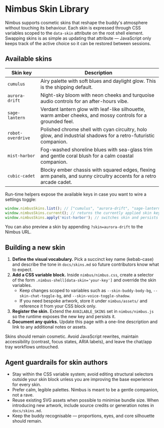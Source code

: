 # Nimbus Skin Library

Nimbus supports cosmetic skins that reshape the buddy's atmosphere without touching its
behaviour. Each skin is expressed through CSS variables scoped to the `data-skin`
attribute on the root shell element. Swapping skins is as simple as updating that
attribute — JavaScript only keeps track of the active choice so it can be restored
between sessions.

## Available skins

| Skin key | Description |
| --- | --- |
| `cumulus` | Airy palette with soft blues and daylight glow. This is the shipping default. |
| `aurora-drift` | Night-sky bloom with neon cheeks and turquoise audio controls for an after-hours vibe. |
| `sage-lantern` | Verdant lantern glow with leaf-like silhouette, warm amber cheeks, and mossy controls for a grounded feel. |
| `robot-overdrive` | Polished chrome shell with cyan circuitry, holo glow, and industrial shadows for a retro-futuristic companion. |
| `mist-harbor` | Fog-washed shoreline blues with sea-glass trim and gentle coral blush for a calm coastal companion. |
| `cubic-cadet` | Blocky ember chassis with squared edges, flexing arm panels, and sunny circuitry accents for a retro arcade cadet. |

Run-time helpers expose the available keys in case you want to wire a settings toggle:

```js
window.nimbusSkins.list(); // ["cumulus", "aurora-drift", "sage-lantern", "robot-overdrive", "mist-harbor", "cubic-cadet"]
window.nimbusSkins.current(); // returns the currently applied skin key
window.nimbusSkins.apply('mist-harbor'); // switches skin and persists the choice
```

You can also preview a skin by appending `?skin=aurora-drift` to the Nimbus URL.

## Building a new skin

1. **Define the visual vocabulary.** Pick a succinct key name (kebab-case) and describe
the tone in `docs/skins.md` so future contributors know what to expect.
2. **Add a CSS variable block.** Inside `nimbus/nimbus.css`, create a selector of the
form `.nimbus-shell[data-skin='your-key']` and override the skin variables.
   - Keep changes scoped to variables such as `--skin-buddy-body-bg`,
     `--skin-chat-toggle-bg`, and `--skin-voice-toggle-shadow`.
   - If you need bespoke artwork, store it under `nimbus/assets/` and reference it from
your CSS block only.
3. **Register the skin.** Extend the `AVAILABLE_SKINS` set in `nimbus/nimbus.js` so the
runtime exposes the new key and persists it.
4. **Document any quirks.** Update this page with a one-line description and link to any
additional notes or assets.

Skins should remain cosmetic. Avoid JavaScript rewrites, maintain accessibility (contrast,
focus states, ARIA labels), and leave the chat/app tray workflows untouched.

## Agent guardrails for skin authors

- Stay within the CSS variable system; avoid editing structural selectors outside your
skin block unless you are improving the base experience for every skin.
- Prefer calm, legible palettes. Nimbus is meant to be a gentle companion, not a rave.
- Reuse existing SVG assets when possible to minimise bundle size. When introducing new
artwork, include source credits or generation notes in `docs/skins.md`.
- Keep the buddy recognisable — proportions, eyes, and core silhouette should remain.
